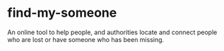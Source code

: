 # find-my-someone
An online tool to help people, and authorities locate and connect people who are lost or have someone who has been missing.
